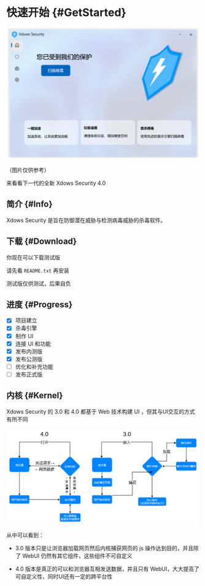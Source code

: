 # 快速开始 {#GetStarted}

![HomeUI](./PNG/HomeUI.png)

（图片仅供参考）

来看看下一代的全新 Xdows Security 4.0


## 简介 {#Info}

Xdows Security 是旨在防御潜在威胁与检测病毒威胁的杀毒软件。

## 下载 {#Download}

你现在可以下载测试版

请先看 `README.txt` 再安装

测试版仅供测试，后果自负

<Linkcard url="/Setup.zip" title="下载 Xdows Security Beta" description="本次公测版本：4.00-Beta5" logo="/logo.svg"/>

## 进度 {#Progress}

 - [x] 项目建立
 - [x] 杀毒引擎
 - [x] 制作 UI
 - [x] 连接 UI 和功能
 - [x] 发布内测版
 - [x] 发布公测版
 - [ ] 优化和补充功能
 - [ ] 发布正式版

## 内核 {#Kernel}

Xdows Security 的 3.0 和 4.0 都基于 Web 技术构建 UI ，但其与UI交互的方式有所不同

![FlowChart](./PNG/FlowChart.png)

从中可以看到：

 - 3.0 版本只是让浏览器加载网页然后内核捕获网页的 js 操作达到目的，并且除了 WebUI 仍然有其它组件，这些组件不可自定义

 - 4.0 版本是真正的可以和浏览器互相发送数据，并且只有 WebUI，大大提高了可自定义性，同时UI还有一定的跨平台性
